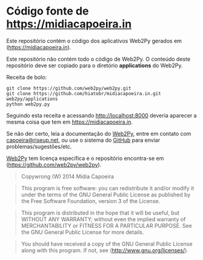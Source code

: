 Código fonte de https://midiacapoeira.in
===

Este repositório contém o código dos aplicativos Web2Py gerados em
(https://midiacapoeira.in).

Este repositório não contém todo o código de Web2Py. O conteúdo deste
repositório deve ser copiado para o diretório **applications** do Web2Py.

Receita de bolo:

```
git clone https://github.com/web2py/web2py.git
git clone https://github.com/hiatobr/midiacapoeira.in.git web2py/applications
python web2py.py
```

Seguindo esta receita e acessando <http://localhost:8000> deveria aparecer a mesma coisa que tem em <https://midiacapoeira.in>.

Se não der certo, leia a documentação do [Web2Py](http://web2py.com), entre em contato com capoeira@riseup.net, ou use o sistema do [GitHub](https://github.com) para enviar problemas/sugestões/etc.

[Web2Py](http://web2py.com) tem licença específica e o repositório encontra-se em
(https://github.com/web2py/web2py).

> Copywrong (W) 2014 Mídia Capoeira

> This program is free software: you can redistribute it and/or modify
> it under the terms of the GNU General Public License as published by
> the Free Software Foundation, version 3 of the License.

> This program is distributed in the hope that it will be useful,
> but WITHOUT ANY WARRANTY; without even the implied warranty of
> MERCHANTABILITY or FITNESS FOR A PARTICULAR PURPOSE. See the
> GNU General Public License for more details.

> You should have received a copy of the GNU General Public License
> along with this program. If not, see (http://www.gnu.org/licenses/).

